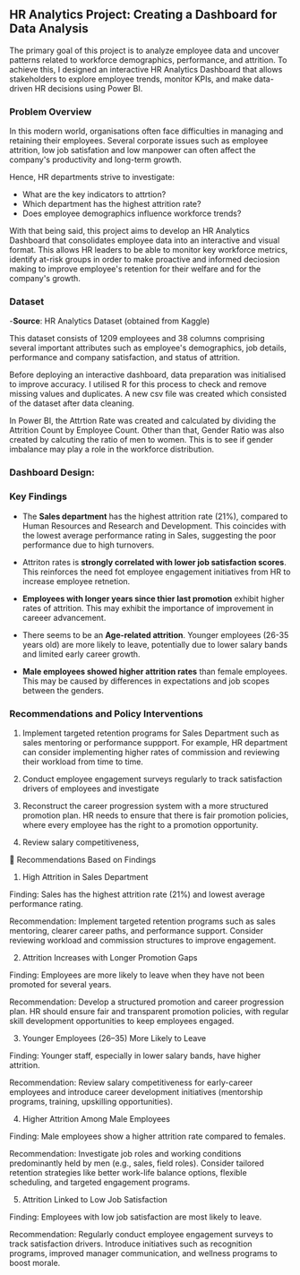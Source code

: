 ## HR Analytics Project: Creating a Dashboard for Data Analysis 

The primary goal of this project is to analyze employee data and uncover patterns related to workforce demographics, performance, and attrition. To achieve this, I designed an interactive HR Analytics Dashboard that allows stakeholders to explore employee trends, monitor KPIs, and make data-driven HR decisions using Power BI. 

### Problem Overview 
In this modern world, organisations often face difficulties in managing and retaining their employees. Several corporate issues such as employee attrition, low job satisfation and low manpower can often affect the company's productivity and long-term growth. 

Hence, HR departments strive to investigate: 
- What are the key indicators to attrtion?
- Which department has the highest attrition rate?
- Does employee demographics influence workforce trends?

With that being said, this project aims to develop an HR Analytics Dashboard that consolidates employee data into an interactive and visual format. This allows HR leaders to be able to monitor key workforce metrics, identify at-risk groups in order to make proactive and informed deciosion making to improve employee's retention for their welfare and for the company's growth. 

### Dataset 
 -**Source**: HR Analytics Dataset (obtained from Kaggle) 

 This dataset consists of 1209 employees and 38 columns comprising several important attributes such as employee's demographics, job details, performance and company satisfaction, and status of attrition. 

 Before deploying an interactive dashboard, data preparation was initialised to improve accuracy. I utilised R for this process  to check and remove missing values and duplicates. A new csv file was created which consisted of the dataset after data cleaning. 

 In Power BI, the Attrtion Rate was created and calculated by dividing the Attrition Count by Employee Count. Other than that, Gender Ratio was also created by calcuting the ratio of men to women. This is to see if gender imbalance may play a role in the workforce distribution. 

### Dashboard Design: 


### Key Findings

- The **Sales department** has the highest attrition rate (21%),  compared to Human Resources and Research and Development. This coincides with the lowest average performance rating in Sales, suggesting the poor performance due to high turnovers.

- Attriton rates is **strongly correlated with lower job satisfaction scores**. This reinforces the need fot employee engagement initiatives from HR to increase employee retnetion. 

- **Employees with longer years since thier last promotion** exhibit higher rates of attrition. This may exhibit the importance of improvement in careeer advancement.

- There seems to be an **Age-related attrition**. Younger employees (26-35 years old) are more likely to leave, potentially due to lower salary bands and limited early career growth.

- **Male employees showed higher attrition rates** than female employees. This may be caused by differences in expectations and job scopes between the genders.

### Recommendations and Policy Interventions 

1. Implement targeted retention programs for Sales Department such as sales mentoring or performance suppport. For example, HR department can consider implementing higher rates of commission and reviewing their workload from time to time.

2. Conduct employee engagement surveys regularly to track satisfaction drivers of employees and investigate

3. Reconstruct the career progression system with a more structured promotion plan. HR needs to ensure that there is fair promotion policies, where every employee has the right to a promotion opportunity.

4. Review salary competitiveness, 



📌 Recommendations Based on Findings
1. High Attrition in Sales Department

Finding: Sales has the highest attrition rate (21%) and lowest average performance rating.

Recommendation: Implement targeted retention programs such as sales mentoring, clearer career paths, and performance support. Consider reviewing workload and commission structures to improve engagement.

2. Attrition Increases with Longer Promotion Gaps

Finding: Employees are more likely to leave when they have not been promoted for several years.

Recommendation: Develop a structured promotion and career progression plan. HR should ensure fair and transparent promotion policies, with regular skill development opportunities to keep employees engaged.

3. Younger Employees (26–35) More Likely to Leave

Finding: Younger staff, especially in lower salary bands, have higher attrition.

Recommendation: Review salary competitiveness for early-career employees and introduce career development initiatives (mentorship programs, training, upskilling opportunities).

4. Higher Attrition Among Male Employees

Finding: Male employees show a higher attrition rate compared to females.

Recommendation: Investigate job roles and working conditions predominantly held by men (e.g., sales, field roles). Consider tailored retention strategies like better work-life balance options, flexible scheduling, and targeted engagement programs.

5. Attrition Linked to Low Job Satisfaction

Finding: Employees with low job satisfaction are most likely to leave.

Recommendation: Regularly conduct employee engagement surveys to track satisfaction drivers. Introduce initiatives such as recognition programs, improved manager communication, and wellness programs to boost morale.





